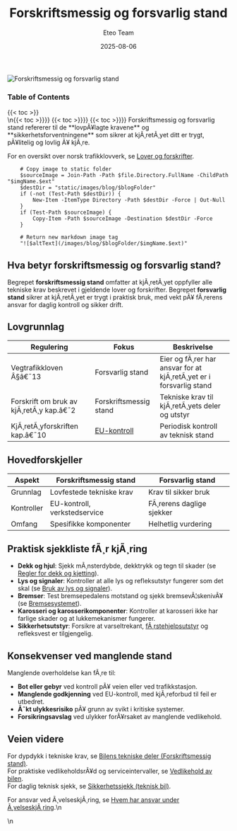 ﻿---
title: "Forskriftsmessig og forsvarlig stand"
date: 2025-08-06
draft: false
author: "Eteo Team"
description: "Hva loven krever for at kjøretøy skal være i forskriftsmessig og forsvarlig stand. Viktig kunnskap for teoriprøven klasse B."
categories: ["Driving Theory"]
tags: ["driving", "theory", "safety"]
featured_image: "/images/blog/forskriftsmessig-og-forsvarlig-stand/forskriftsmessig-og-forsvarlig-stand-image.svg"
---

<div class="blog-content">
  <div class="featured-image">
    <img src="/images/blog/forskriftsmessig-og-forsvarlig-stand/forskriftsmessig-og-forsvarlig-stand-image.svg" alt="Forskriftsmessig og forsvarlig stand" class="img-fluid rounded">
  </div>

  <div class="toc-container mt-4 mb-4">
    <h3>Table of Contents</h3>
    {{< toc >}}
  </div>

  <div class="blog-body">\n{{< toc >}}}}
{{< toc >}}}}
{{< toc >}}}}
Forskriftsmessig og forsvarlig stand refererer til de **lovpÃ¥lagte kravene** og **sikkerhetsforventningene** som sikrer at kjÃ¸retÃ¸yet ditt er trygt, pÃ¥litelig og lovlig Ã¥ kjÃ¸re.

For en oversikt over norsk trafikklovverk, se [Lover og forskrifter](/blogs/teori/lover-og-forskrifter "Lover og forskrifter - Vegtrafikkloven og forskrifter for bilkjÃ¸ring").


        
        
        # Copy image to static folder
        $sourceImage = Join-Path -Path $file.Directory.FullName -ChildPath "$imgName.$ext"
        $destDir = "static/images/blog/$blogFolder"
        if (-not (Test-Path $destDir)) {
            New-Item -ItemType Directory -Path $destDir -Force | Out-Null
        }
        if (Test-Path $sourceImage) {
            Copy-Item -Path $sourceImage -Destination $destDir -Force
        }
        
        # Return new markdown image tag
        "![$altText](/images/blog/$blogFolder/$imgName.$ext)"
    

## Hva betyr forskriftsmessig og forsvarlig stand?

Begrepet **forskriftsmessig stand** omfatter at kjÃ¸retÃ¸yet oppfyller alle tekniske krav beskrevet i gjeldende lover og forskrifter.
Begrepet **forsvarlig stand** sikrer at kjÃ¸retÃ¸yet er trygt i praktisk bruk, med vekt pÃ¥ fÃ¸rerens ansvar for daglig kontroll og sikker drift.

## Lovgrunnlag

| Regulering                          | Fokus                | Beskrivelse                                                    |
|-------------------------------------|----------------------|----------------------------------------------------------------|
| Vegtrafikkloven Â§â€¯13                | Forsvarlig stand     | Eier og fÃ¸rer har ansvar for at kjÃ¸retÃ¸yet er i forsvarlig stand|
| Forskrift om bruk av kjÃ¸retÃ¸y kap.â€¯2 | Forskriftsmessig stand | Tekniske krav til kjÃ¸retÃ¸yets deler og utstyr                  |
| KjÃ¸retÃ¸yforskriften kap.â€¯10         | [EU-kontroll](/blogs/teori/eu-kontroll "EU-kontroll (PKK) â€“ Periodisk kjÃ¸retÃ¸ykontroll i Norge") | Periodisk kontroll av teknisk stand                            |

## Hovedforskjeller

| Aspekt                   | Forskriftsmessig stand           | Forsvarlig stand                |
|--------------------------|----------------------------------|---------------------------------|
| Grunnlag                 | Lovfestede tekniske krav         | Krav til sikker bruk            |
| Kontroller               | EU-kontroll, verkstedservice     | FÃ¸rerens daglige sjekker        |
| Omfang                   | Spesifikke komponenter           | Helhetlig vurdering             |

## Praktisk sjekkliste fÃ¸r kjÃ¸ring

* **Dekk og hjul**: Sjekk mÃ¸nsterdybde, dekktrykk og tegn til skader (se [Regler for dekk og kjetting](/blogs/teori/regler-for-dekk-og-kjetting "Regler for dekk og kjetting - Krav til mÃ¸nsterdybde, piggdekk og kjetting")).
* **Lys og signaler**: Kontroller at alle lys og refleksutstyr fungerer som det skal (se [Bruk av lys og signaler](/blogs/teori/bruk-av-lys-og-signaler "Bruk av lys og signaler - Komplett guide til lysbruk og signalering")).
* **Bremser**: Test bremsepedalens motstand og sjekk bremsevÃ¦skenivÃ¥ (se [Bremsesystemet](/blogs/teori/bremsesystemet "Bremsesystemet - Hvordan bremser fungerer og vedlikehold av bremser")).
* **Karosseri og karosserikomponenter**: Kontroller at karosseri ikke har farlige skader og at lukkemekanismer fungerer.
* **Sikkerhetsutstyr**: Forsikre at varseltrekant, [fÃ¸rstehjelpsutstyr](/blogs/teori/forstehjelp-og-opptreden-ved-ulykker "FÃ¸rstehjelp og opptreden ved ulykker - Din guide til nÃ¸dhjelp ved trafikkulykker") og refleksvest er tilgjengelig.

## Konsekvenser ved manglende stand

Manglende overholdelse kan fÃ¸re til:

* **Bot eller gebyr** ved kontroll pÃ¥ veien eller ved trafikkstasjon.
* **Manglende godkjenning** ved EU-kontroll, med kjÃ¸reforbud til feil er utbedret.
* **Ã˜kt ulykkesrisiko** pÃ¥ grunn av svikt i kritiske systemer.
* **Forsikringsavslag** ved ulykker forÃ¥rsaket av manglende vedlikehold.

## Veien videre

For dypdykk i tekniske krav, se [Bilens tekniske deler (Forskriftsmessig stand)](/blogs/teori/bilens-tekniske-deler-forskriftsmessig-stand "Bilens tekniske deler (Forskriftsmessig stand)").  
For praktiske vedlikeholdsrÃ¥d og serviceintervaller, se [Vedlikehold av bilen](/blogs/teori/vedlikehold-av-bilen "Vedlikehold av bilen - Guide til regelmessig service og inspeksjon").  
For daglig teknisk sjekk, se [Sikkerhetssjekk (teknisk bil)](/blogs/teori/sikkerhetssjekk-teknisk-bil "Sikkerhetssjekk (teknisk bil) - Daglig teknisk sjekk fÃ¸r kjÃ¸ring").

For ansvar ved Ã¸velseskjÃ¸ring, se [Hvem har ansvar under Ã¸velseskjÃ¸ring](/blogs/teori/hvem-har-ansvar-under-ovelseskjoring "Hvem har ansvar under Ã¸velseskjÃ¸ring (lÃ¥n, forsvarlig stand, forskriftsmessig stand m.m)").\n  </div>\n</div>